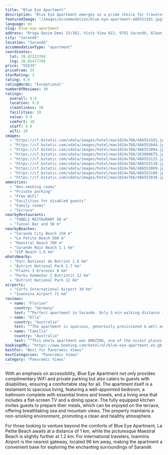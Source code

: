 ```yaml
---
title: "Blue Eye Apartment"
description: "Blue Eye Apartment emerges as a prime choice for travelers seeking comfort and convenience in Sarandë."
featuredImage: "/images/accommodation/blue-eye-apartment-486553101.jpg"
language: en
slug: blue-eye-apartment
address: "Rruga Qazim Demi 15/362, Vista View A13, 9701 Sarandë, Albania"
city: "Sarandë"
location: "Sarandë"
accommodationType: "apartment"
coordinates:
  lat: 39.87323768
  lng: 20.01477745
price: "US$35"
priceFrom: 35
starRating: 3
rating: 9.9
ratingWords: "Exceptional"
numberOfReviews: 30
ratings:
  overall: 9.9
  location: 9.9
  cleanliness: 10
  facilities: 10
  value: 9.9
  comfort: 10
  staff: 9.8
  wifi: 10
images:
  - "https://cf.bstatic.com/xdata/images/hotel/max1024x768/486553101.jpg?k=b95cc086317ff9df00b6c60013537bd26eb5f55c36bda31b5c6d0be8136fa410&o=&hp=1"
  - "https://cf.bstatic.com/xdata/images/hotel/max1024x768/486553044.jpg?k=527de766605ab09f669b53ca73dc5242ea53eae1d28820a28c3b802391d16700&o=&hp=1"
  - "https://cf.bstatic.com/xdata/images/hotel/max1024x768/486553004.jpg?k=9612da551b6a3ba72f10a297c4b943bc01df28fba32bb12612226593c317adfb&o=&hp=1"
  - "https://cf.bstatic.com/xdata/images/hotel/max1024x768/363060675.jpg?k=2a6f9e05a9405dbb8eab66c1dc5e16e28e8d37d30f0dd4359d7b2987edbb38f9&o=&hp=1"
  - "https://cf.bstatic.com/xdata/images/hotel/max1024x768/486553125.jpg?k=27e9e5cd2d85693938ee8a5a846459f8623f1d04caadcb36da05d37638dbeef2&o=&hp=1"
  - "https://cf.bstatic.com/xdata/images/hotel/max1024x768/486553139.jpg?k=a116984933e2240e733f74da7a55a9108c32cfe825bb1ad724d811a2354f795b&o=&hp=1"
  - "https://cf.bstatic.com/xdata/images/hotel/max1024x768/486553069.jpg?k=713016f37aeaeaf13d0f5df9054bd0d3c83b2ff924a9098d84e4d7c6c0d6874c&o=&hp=1"
  - "https://cf.bstatic.com/xdata/images/hotel/max1024x768/486553100.jpg?k=9d9f487d355d52f806c1b24b6e06e6577e1a2190c6b58d67f90267555c2abddf&o=&hp=1"
  - "https://cf.bstatic.com/xdata/images/hotel/max1024x768/486553038.jpg?k=58a49c91e5b67db1587e6973a24bd7f2471a50e3fd3825d686d384a3709e1c7c&o=&hp=1"
amenities:
  - "Non-smoking rooms"
  - "Private parking"
  - "Free WiFi"
  - "Facilities for disabled guests"
  - "Family rooms"
  - "Terrace"
nearbyRestaurants:
  - "TUNELI RESTAURANT 50 m"
  - "Tunnel Bar and 50 m"
nearbyBeaches:
  - "Saranda City Beach 150 m"
  - "La Petite Beach 500 m"
  - "Maestral Beach 700 m"
  - "Sarande Main Beach 1.1 km"
  - "VIP Beach 1.6 km"
whatsNearby:
  - "Parc National de Butrint 1.8 km"
  - "Butrint National Park 2.7 km"
  - "Plazhi I Krorezes 8 km"
  - "Parku Kombetar I Butrintit 12 km"
  - "Butrint National Park 12 km"
airports:
  - "Corfu International Airport 30 km"
  - "Ioannina Airport 71 km"
reviews:
  - name: "Florian"
    country: "Germany"
    text: "“Perfect apartment in Sarande. Only 5 min walking distance to the pier, on the fourth floor with perfect sunset view on the balcony. Michal is a really amazing host, super communication via WhatsApp and incl. helpful restaurant recommendations. The...”"
  - name: "Ella"
    country: "Australia"
    text: "“The apartment is spacious, generously provisioned & well managed. It has the most magnificent view over Saranda & Bougainville Bay out to Corfu. It is located up the hill, with a short cut down to the beautiful Saranda promenade. Cafes,...”"
  - name: "Camilla"
    country: "Australia"
    text: "“This whole apartment was AMAZING, one of the nicest places I have ever stayed and I use booking and Airbnb a lot. It was so beautiful, so clean, so comfortable, aircon in every room, well equipped kitchen, comfortable bed, amazing balcony. It had...”"
bookingURL: "https://www.booking.com/hotel/al/blue-eye-apartment.en-gb.html?aid=8035640"
bestFor: "Best for Panoramic Views"
bestCategories: "Panoramic Views"
category: "Panoramic Views"
---
```


With an emphasis on accessibility, Blue Eye Apartment not only provides complimentary WiFi and private parking but also caters to guests with disabilities, ensuring a comfortable stay for all. The apartment itself is a testament to spacious living, featuring a well-appointed bedroom, a bathroom complete with essential linens and towels, and a living area that includes a flat-screen TV and a dining space. The fully equipped kitchen invites guests to prepare their meals, which can be enjoyed on the terrace, offering breathtaking sea and mountain views. The property maintains a non-smoking environment, promoting a clean and healthy atmosphere.

For those looking to venture beyond the comforts of Blue Eye Apartment, La Petite Beach awaits at a distance of 1 km, while the picturesque Maestral Beach is slightly further at 1.2 km. For international travelers, Ioannina Airport is the nearest gateway, located 96 km away, making the apartment a convenient base for exploring the enchanting surroundings of Sarandë.
